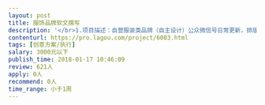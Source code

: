 ```yaml
---                
layout: post       
title: 服饰品牌软文撰写           
description: '</br>1.项目描述：自营服装类品牌（自主设计）公众微信号日常更新，排版，软文推广，活动策划软文。更新内容会提供大纲。</br></br>二、主要功能点：</br></br>公众号粉丝维护，提高粉丝转换率。</br>三、可参考产品：</br></br>模板可参考雪梨私叙</br>文章类可参考VOGUE等时尚杂志公众号</br>四、人员要求：</br></br>1、有商业软文写作能力</br>2、有新媒体运营经验</br>3、能够正确传递品牌价值和品牌精神。</br>'     
contenturl: https://pro.lagou.com/project/6003.html      
tags: [创意方案/执行]            
salary: 3000元以下          
publish_time: 2018-01-17 10:46:09         
review: 621人                   
apply: 0人                   
recommend: 0人                   
time_range: 小于1周              
---                 
```

